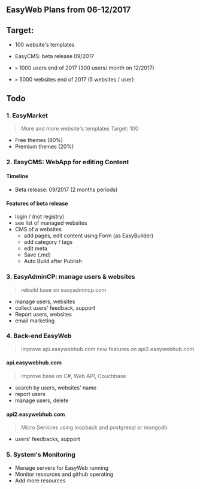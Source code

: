 
## EasyWeb Plans from 06-12/2017

## Target:
- 100 website's templates
- EasyCMS: beta release 09/2017 

- `>` 1000 users end of 2017 (300 users/ month on 12/2017)

- `>` 5000 websites end of 2017 (5 websites / user)

## Todo
### 1. EasyMarket
> More and more website's templates
> Target: 100

- Free themes  (80%)
- Premium themes (20%)

### 2. EasyCMS: WebApp for editing Content

#### Timeline
- Beta release: 09/2017 (2 months periods)

#### Features of beta release
- login / (not registry)
- see list of managed websites
- CMS of a websites 
  - add pages, edit content using Form (as EasyBuilder)
  - add category / tags
  - edit meta
  - Save (.md) 
  - Auto Build after Publish

### 3. EasyAdminCP: manage users & websites
> rebuild base on easyadmincp.com

- manage users, websites
- collect users' feedback, support
- Report users, websites
- email marketing 

### 4. Back-end EasyWeb
> improve api.easywebhub.com 
> new features on api2.easywebhub.com 

#### api.easywebhub.com
> improve base on C#, Web API, Couchbase

- search by users, websites' name
- report users
- manage users, delete

#### api2.easywebhub.com
> Micro Services using loopback and postgresql or mongodb

- users' feedbacks, support

### 5. System's Monitoring

- Manage servers for EasyWeb running
- Monitor resources and github operating
- Add more resources